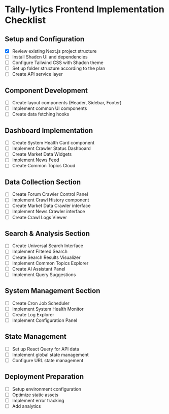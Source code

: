 # Tally-lytics Frontend Implementation Checklist

## Setup and Configuration

- [x] Review existing Next.js project structure
- [ ] Install Shadcn UI and dependencies
- [ ] Configure Tailwind CSS with Shadcn theme
- [ ] Set up folder structure according to the plan
- [ ] Create API service layer

## Component Development

- [ ] Create layout components (Header, Sidebar, Footer)
- [ ] Implement common UI components
- [ ] Create data fetching hooks

## Dashboard Implementation

- [ ] Create System Health Card component
- [ ] Implement Crawler Status Dashboard
- [ ] Create Market Data Widgets
- [ ] Implement News Feed
- [ ] Create Common Topics Cloud

## Data Collection Section

- [ ] Create Forum Crawler Control Panel
- [ ] Implement Crawl History component
- [ ] Create Market Data Crawler interface
- [ ] Implement News Crawler interface
- [ ] Create Crawl Logs Viewer

## Search & Analysis Section

- [ ] Create Universal Search Interface
- [ ] Implement Filtered Search
- [ ] Create Search Results Visualizer
- [ ] Implement Common Topics Explorer
- [ ] Create AI Assistant Panel
- [ ] Implement Query Suggestions

## System Management Section

- [ ] Create Cron Job Scheduler
- [ ] Implement System Health Monitor
- [ ] Create Log Explorer
- [ ] Implement Configuration Panel

## State Management

- [ ] Set up React Query for API data
- [ ] Implement global state management
- [ ] Configure URL state management

## Deployment Preparation

- [ ] Setup environment configuration
- [ ] Optimize static assets
- [ ] Implement error tracking
- [ ] Add analytics
